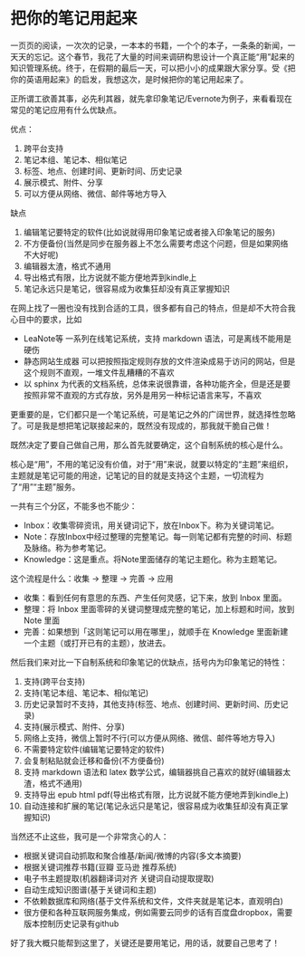 # 把你的笔记用起来

一页页的阅读，一次次的记录，一本本的书籍，一个个的本子，一条条的新闻，一天天的忘记。这个春节，我花了大量的时间来调研构思设计一个真正能“用”起来的知识管理系统。终于，在假期的最后一天，可以把小小的成果跟大家分享。受《把你的英语用起来》的启发，我想这次，是时候把你的笔记用起来了。

正所谓工欲善其事，必先利其器，就先拿印象笔记/Evernote为例子，来看看现在常见的笔记应用有什么优缺点。

优点：

1. 跨平台支持
2. 笔记本组、笔记本、相似笔记
3. 标签、地点、创建时间、更新时间、历史记录
4. 展示模式、附件、分享
5. 可以方便从网络、微信、邮件等地方导入

缺点

1. 编辑笔记要特定的软件(比如说就得用印象笔记或者接入印象笔记的服务)
2. 不方便备份(当然是同步在服务器上不怎么需要考虑这个问题，但是如果网络不大好呢)
3. 编辑器太渣，格式不通用
4. 导出格式有限，比方说就不能方便地弄到kindle上
5. 笔记永远只是笔记，很容易成为收集狂却没有真正掌握知识

在网上找了一圈也没有找到合适的工具，很多都有自己的特点，但是却不大符合我心目中的要求，比如

+ LeaNote等 一系列在线笔记系统，支持 markdown 语法，可是离线不能用是硬伤
+ 静态网站生成器 可以把按照指定规则存放的文件渲染成易于访问的网站，但是这个规则不直观，一堆文件乱糟糟的不喜欢
+ 以 sphinx 为代表的文档系统，总体来说很靠谱，各种功能齐全，但是还是要按照非常不直观的方式存放，另外是用另一种标记语言来写，不喜欢

更重要的是，它们都只是一个笔记系统，可是笔记之外的广阔世界，就选择性忽略了。可是我是想把笔记联接起来的，既然没有现成的，那我就干脆自己做！

既然决定了要自己做自己用，那么首先就要确定，这个自制系统的核心是什么。

核心是“用”，不用的笔记没有价值，对于“用”来说，就要以特定的“主题”来组织，主题就是笔记可能的用途，记笔记的目的就是支持这个主题，一切流程为了“用”“主题”服务。

一共有三个分区，不能多也不能少：

+ Inbox：收集零碎资讯，用关键词记下，放在Inbox下。称为关键词笔记。
+ Note：存放Inbox中经过整理的完整笔记。每一则笔记都有完整的时间、标题及脉络。称为参考笔记。
+ Knowledge：这是重点。将Note里面储存的笔记主题化。称为主题笔记。

这个流程是什么：收集 -> 整理 -> 完善 -> 应用

+ 收集：看到任何有意思的东西、产生任何灵感，记下来，放到 Inbox 里面。
+ 整理：将 Inbox 里面零碎的关键词整理成完整的笔记，加上标题和时间，放到 Note 里面
+ 完善：如果想到「这则笔记可以用在哪里」，就顺手在 Knowledge 里面新建一个主题（或打开已有的主题），放进去。

然后我们来对比一下自制系统和印象笔记的优缺点，括号内为印象笔记的特性：

1. 支持(跨平台支持)
2. 支持(笔记本组、笔记本、相似笔记)
3. 历史记录暂时不支持，其他支持(标签、地点、创建时间、更新时间、历史记录)
4. 支持(展示模式、附件、分享)
5. 网络上支持，微信上暂时不行(可以方便从网络、微信、邮件等地方导入)
6. 不需要特定软件(编辑笔记要特定的软件)
7. 会复制粘贴就会迁移和备份(不方便备份)
8. 支持 markdown 语法和 latex 数学公式，编辑器挑自己喜欢的就好(编辑器太渣，格式不通用)
9. 支持导出 epub html pdf(导出格式有限，比方说就不能方便地弄到kindle上)
10. 自动连接和扩展的笔记(笔记永远只是笔记，很容易成为收集狂却没有真正掌握知识)

当然还不止这些，我可是一个非常贪心的人：

+ 根据关键词自动抓取和聚合维基/新闻/微博的内容(多文本摘要)
+ 根据关键词推荐书籍(豆瓣 亚马逊 推荐系统)
+ 电子书主题提取(机器翻译词对齐 关键词自动提取提取)
+ ​自动生成知识图谱(基于关键词和主题)
+ 不依赖数据库和网络(基于文件系统和文件，文件夹就是笔记本，直观明白)
+ 很方便和各种互联网服务集成，例如需要云同步的话有百度盘dropbox，需要版本控制历史记录有github

好了我大概只能帮到这里了，关键还是要用笔记，用的话，就要自己思考了！
